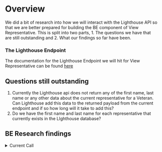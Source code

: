 # Overview

We did a bit of research into how we will interact with the Lighthouse API so that we are better prepared for building the BE component of View Representative. This is split into two parts, 1. The questions we have that are still outstanding and 2. What our findings so far have been.

### The Lighthouse Endpoint

The documentation for the Lighthouse Endpoint we will hit for View Representative can be found [here](https://developer.va.gov/explore/benefits/docs/claims?version=current)

## Questions still outstanding
1. Currently the Lighthouse api does not return any of the first name, last name or any other data about the current representative for a Veteran. Can Lighthouse add this data to the returned payload from the current endpoint and if so how long will it take to add this?
2. Do we have the first name and last name for each representative that currently exists in the LIghthouse database?


## BE Research findings

<details><summary>Current Call</summary>


<p>This is the call to get the current representative for a Veteran</p>

```python
curl --location --request GET 'https://sandbox-api.va.gov/services/claims/v0/forms/2122/active' \
--header 'apikey: 3N0pHYwZ9Bd0YG5Z8lNL3nTJgJuTJgZA' \
--header 'X-VA-First-Name: Jeffery' \
--header 'X-VA-Last-Name: Hayes' \
--header 'X-VA-Birth-Date: 1937-09-25' \
--header 'X-VA-SSN: 796131729' \
--header 'X-VA-LOA: 3'
```


</details>


